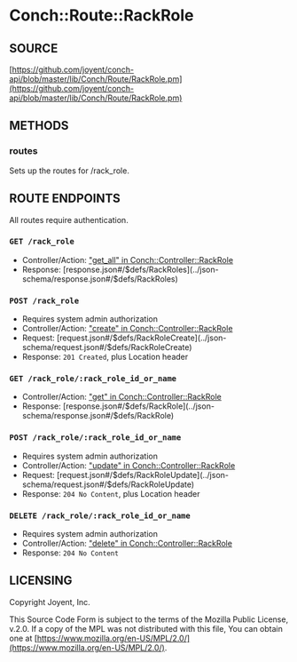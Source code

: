 # Conch::Route::RackRole

## SOURCE

[https://github.com/joyent/conch-api/blob/master/lib/Conch/Route/RackRole.pm](https://github.com/joyent/conch-api/blob/master/lib/Conch/Route/RackRole.pm)

## METHODS

### routes

Sets up the routes for /rack\_role.

## ROUTE ENDPOINTS

All routes require authentication.

### `GET /rack_role`

- Controller/Action: ["get\_all" in Conch::Controller::RackRole](../modules/Conch%3A%3AController%3A%3ARackRole#get_all)
- Response: [response.json#/$defs/RackRoles](../json-schema/response.json#/$defs/RackRoles)

### `POST /rack_role`

- Requires system admin authorization
- Controller/Action: ["create" in Conch::Controller::RackRole](../modules/Conch%3A%3AController%3A%3ARackRole#create)
- Request: [request.json#/$defs/RackRoleCreate](../json-schema/request.json#/$defs/RackRoleCreate)
- Response: `201 Created`, plus Location header

### `GET /rack_role/:rack_role_id_or_name`

- Controller/Action: ["get" in Conch::Controller::RackRole](../modules/Conch%3A%3AController%3A%3ARackRole#get)
- Response: [response.json#/$defs/RackRole](../json-schema/response.json#/$defs/RackRole)

### `POST /rack_role/:rack_role_id_or_name`

- Requires system admin authorization
- Controller/Action: ["update" in Conch::Controller::RackRole](../modules/Conch%3A%3AController%3A%3ARackRole#update)
- Request: [request.json#/$defs/RackRoleUpdate](../json-schema/request.json#/$defs/RackRoleUpdate)
- Response: `204 No Content`, plus Location header

### `DELETE /rack_role/:rack_role_id_or_name`

- Requires system admin authorization
- Controller/Action: ["delete" in Conch::Controller::RackRole](../modules/Conch%3A%3AController%3A%3ARackRole#delete)
- Response: `204 No Content`

## LICENSING

Copyright Joyent, Inc.

This Source Code Form is subject to the terms of the Mozilla Public License,
v.2.0. If a copy of the MPL was not distributed with this file, You can obtain
one at [https://www.mozilla.org/en-US/MPL/2.0/](https://www.mozilla.org/en-US/MPL/2.0/).
